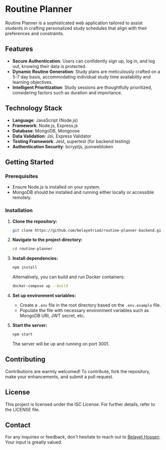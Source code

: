 # Routine Planner

Routine Planner is a sophisticated web application tailored to assist students in crafting personalized study schedules that align with their preferences and constraints.

## Features

- **Secure Authentication**: Users can confidently sign up, log in, and log out, knowing their data is protected.
- **Dynamic Routine Generation**: Study plans are meticulously crafted on a 5-7 day basis, accommodating individual study time availability and learning objectives.
- **Intelligent Prioritization**: Study sessions are thoughtfully prioritized, considering factors such as duration and importance.

## Technology Stack

- **Language**: JavaScript (Node.js)
- **Framework**: Node.js, Express.js
- **Database**: MongoDB, Mongoose
- **Data Validation**: Joi, Express Validator
- **Testing Framework**: Jest, supertest (for backend testing)
- **Authentication Security**: bcryptjs, jsonwebtoken

## Getting Started

### Prerequisites

- Ensure Node.js is installed on your system.
- MongoDB should be installed and running either locally or accessible remotely.

### Installation

1. **Clone the repository:**

   ```bash
   git clone https://github.com/belayetriad/routine-planner-backend.git
   ```

2. **Navigate to the project directory:**

   ```bash
   cd routine-planner
   ```

3. **Install dependencies:**

   ```bash
   npm install
   ```

   Alternatively, you can build and run Docker containers:

   ```bash
   docker-compose up --build
   ```

4. **Set up environment variables:**

   - Create a `.env` file in the root directory based on the `.env.example` file.
   - Populate the file with necessary environment variables such as MongoDB URI, JWT secret, etc.

5. **Start the server:**

   ```bash
   npm start
   ```

   The server will be up and running on port 3001.

## Contributing

Contributions are warmly welcomed! To contribute, fork the repository, make your enhancements, and submit a pull request.

## License

This project is licensed under the ISC License. For further details, refer to the LICENSE file.

## Contact

For any inquiries or feedback, don't hesitate to reach out to [Belayet Hossen](mailto:belayetriadbd@gmail.com). Your input is greatly valued.
